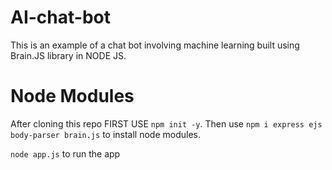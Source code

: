 # AI-chat-bot
This is an example of a chat bot involving machine learning built using Brain.JS library in NODE JS.
# Node Modules
After cloning this repo
FIRST USE `npm init -y`.
Then use `npm i express ejs body-parser brain.js` to install node modules.

`node app.js` to run the app

